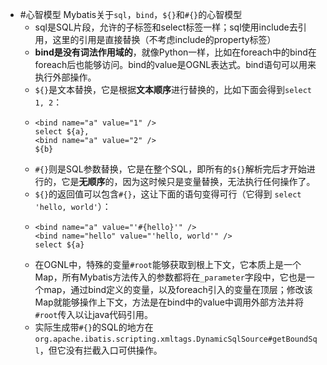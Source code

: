 - #心智模型 Mybatis关于`sql`，`bind`，`${}`和`#{}`的心智模型
	- sql是SQL片段，允许的子标签和select标签一样；sql使用include去引用，这里的引用是直接替换（不考虑include的property标签）
	- **bind是没有词法作用域的**，就像Python一样，比如在foreach中的bind在foreach后也能够访问。bind的value是OGNL表达式。bind语句可以用来执行外部操作。
	- `${}`是文本替换，它是根据**文本顺序**进行替换的，比如下面会得到`select 1, 2`：
	- ```
	  <bind name="a" value="1" />
	  select ${a},
	  <bind name="a" value="2" />
	  ${b}
	  ```
	- `#{}`则是SQL参数替换，它是在整个SQL，即所有的`${}`解析完后才开始进行的，它是**无顺序**的，因为这时候只是变量替换，无法执行任何操作了。
	- `${}`的返回值可以包含`#{}`，这让下面的语句变得可行（它得到 `select 'hello, world'`）：
	- ```
	  <bind name="a" value="'#{hello}'" />
	  <bind name="hello" value="'hello, world'" />
	  select ${a}
	  ```
	- 在OGNL中，特殊的变量`#root`能够获取到根上下文，它本质上是一个Map，所有Mybatis方法传入的参数都将在`_parameter`字段中，它也是一个map，通过bind定义的变量，以及foreach引入的变量在顶层；修改该Map就能够操作上下文，方法是在bind中的value中调用外部方法并将`#root`传入以让java代码引用。
	- 实际生成带`#{}`的SQL的地方在`org.apache.ibatis.scripting.xmltags.DynamicSqlSource#getBoundSql`，但它没有拦截入口可供操作。